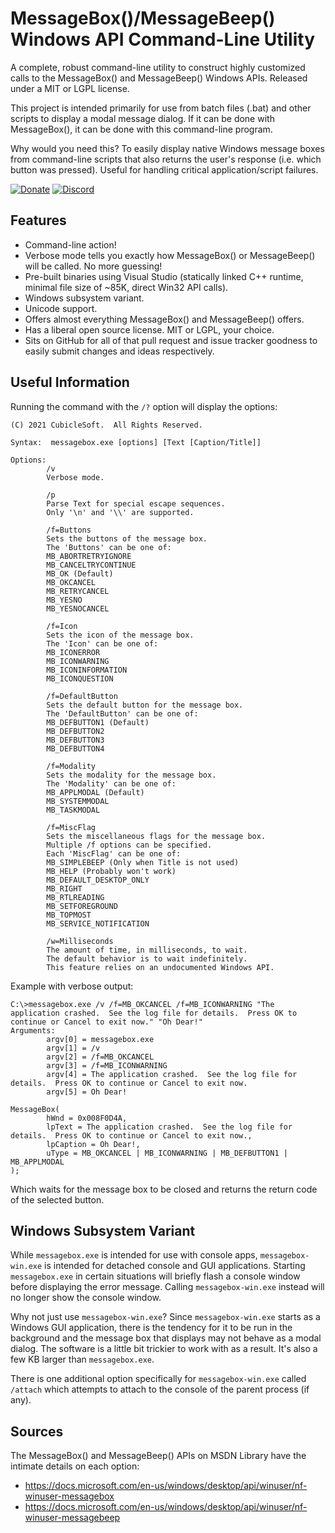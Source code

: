 MessageBox()/MessageBeep() Windows API Command-Line Utility
===========================================================

A complete, robust command-line utility to construct highly customized calls to the MessageBox() and MessageBeep() Windows APIs.  Released under a MIT or LGPL license.

This project is intended primarily for use from batch files (.bat) and other scripts to display a modal message dialog.  If it can be done with MessageBox(), it can be done with this command-line program.

Why would you need this?  To easily display native Windows message boxes from command-line scripts that also returns the user's response (i.e. which button was pressed).  Useful for handling critical application/script failures.

[![Donate](https://cubiclesoft.com/res/donate-shield.png)](https://cubiclesoft.com/donate/) [![Discord](https://img.shields.io/discord/777282089980526602?label=chat&logo=discord)](https://cubiclesoft.com/product-support/github/)

Features
--------

* Command-line action!
* Verbose mode tells you exactly how MessageBox() or MessageBeep() will be called.  No more guessing!
* Pre-built binaries using Visual Studio (statically linked C++ runtime, minimal file size of ~85K, direct Win32 API calls).
* Windows subsystem variant.
* Unicode support.
* Offers almost everything MessageBox() and MessageBeep() offers.
* Has a liberal open source license.  MIT or LGPL, your choice.
* Sits on GitHub for all of that pull request and issue tracker goodness to easily submit changes and ideas respectively.

Useful Information
------------------

Running the command with the `/?` option will display the options:

```
(C) 2021 CubicleSoft.  All Rights Reserved.

Syntax:  messagebox.exe [options] [Text [Caption/Title]]

Options:
        /v
        Verbose mode.

        /p
        Parse Text for special escape sequences.
        Only '\n' and '\\' are supported.

        /f=Buttons
        Sets the buttons of the message box.
        The 'Buttons' can be one of:
        MB_ABORTRETRYIGNORE
        MB_CANCELTRYCONTINUE
        MB_OK (Default)
        MB_OKCANCEL
        MB_RETRYCANCEL
        MB_YESNO
        MB_YESNOCANCEL

        /f=Icon
        Sets the icon of the message box.
        The 'Icon' can be one of:
        MB_ICONERROR
        MB_ICONWARNING
        MB_ICONINFORMATION
        MB_ICONQUESTION

        /f=DefaultButton
        Sets the default button for the message box.
        The 'DefaultButton' can be one of:
        MB_DEFBUTTON1 (Default)
        MB_DEFBUTTON2
        MB_DEFBUTTON3
        MB_DEFBUTTON4

        /f=Modality
        Sets the modality for the message box.
        The 'Modality' can be one of:
        MB_APPLMODAL (Default)
        MB_SYSTEMMODAL
        MB_TASKMODAL

        /f=MiscFlag
        Sets the miscellaneous flags for the message box.
        Multiple /f options can be specified.
        Each 'MiscFlag' can be one of:
        MB_SIMPLEBEEP (Only when Title is not used)
        MB_HELP (Probably won't work)
        MB_DEFAULT_DESKTOP_ONLY
        MB_RIGHT
        MB_RTLREADING
        MB_SETFOREGROUND
        MB_TOPMOST
        MB_SERVICE_NOTIFICATION

        /w=Milliseconds
        The amount of time, in milliseconds, to wait.
        The default behavior is to wait indefinitely.
        This feature relies on an undocumented Windows API.
```

Example with verbose output:

```
C:\>messagebox.exe /v /f=MB_OKCANCEL /f=MB_ICONWARNING "The application crashed.  See the log file for details.  Press OK to continue or Cancel to exit now." "Oh Dear!"
Arguments:
        argv[0] = messagebox.exe
        argv[1] = /v
        argv[2] = /f=MB_OKCANCEL
        argv[3] = /f=MB_ICONWARNING
        argv[4] = The application crashed.  See the log file for details.  Press OK to continue or Cancel to exit now.
        argv[5] = Oh Dear!

MessageBox(
        hWnd = 0x008F0D4A,
        lpText = The application crashed.  See the log file for details.  Press OK to continue or Cancel to exit now.,
        lpCaption = Oh Dear!,
        uType = MB_OKCANCEL | MB_ICONWARNING | MB_DEFBUTTON1 | MB_APPLMODAL
);
```

Which waits for the message box to be closed and returns the return code of the selected button.

Windows Subsystem Variant
-------------------------

While `messagebox.exe` is intended for use with console apps, `messagebox-win.exe` is intended for detached console and GUI applications.  Starting `messagebox.exe` in certain situations will briefly flash a console window before displaying the error message.  Calling `messagebox-win.exe` instead will no longer show the console window.

Why not just use `messagebox-win.exe`?  Since `messagebox-win.exe` starts as a Windows GUI application, there is the tendency for it to be run in the background and the message box that displays may not behave as a modal dialog.  The software is a little bit trickier to work with as a result.  It's also a few KB larger than `messagebox.exe`.

There is one additional option specifically for `messagebox-win.exe` called `/attach` which attempts to attach to the console of the parent process (if any).

Sources
-------

The MessageBox() and MessageBeep() APIs on MSDN Library have the intimate details on each option:

* https://docs.microsoft.com/en-us/windows/desktop/api/winuser/nf-winuser-messagebox
* https://docs.microsoft.com/en-us/windows/desktop/api/winuser/nf-winuser-messagebeep
